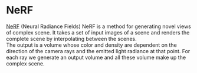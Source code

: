 # NeRF


[NeRF](http://www.matthewtancik.com/nerf) (Neural Radiance Fields) NeRF is a method for generating novel views of complex scene. It takes
a set of input images of a scene and renders the complete scene by interpolating between the 
scenes.
<br>
The output is a volume whose color and density are dependent on the direction of the camera rays and the emitted light radiance at that point. For each ray we generate an output volume and all these volume make up the complex scene.


